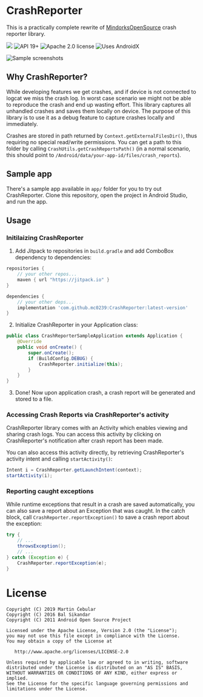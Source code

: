 # CrashReporter

This is a practically complete rewrite of [MindorksOpenSource](https://github.com/MindorksOpenSource/CrashReporter) crash reporter library.

[![](https://jitpack.io/v/mc0239/CrashReporter.svg)](https://jitpack.io/#mc0239/CrashReporter)
![API 19+](https://img.shields.io/badge/API-19%2B-informational)
![Apache 2.0 license](https://img.shields.io/badge/License-Apache%202.0-informational)
![Uses AndroidX](https://img.shields.io/badge/Uses-AndroidX-red)

![Sample screenshots](https://raw.githubusercontent.com/mc0239/CrashReporter/master/screenshot.jpg)

## Why CrashReporter? 

While developing features we get crashes, and if device is not connected to logcat we miss the crash log. In worst case scenario we might not be able to reproduce the crash and end up wasting effort. This library captures all unhandled crashes and saves them locally on device. The purpose of this library is to use it as a debug feature to capture crashes locally and immediately.

Crashes are stored in path returned by `Context.getExternalFilesDir()`, thus requiring no special read/write permissions. You can get a path to this folder by calling `CrashUtils.getCrashReportsPath()` (in a normal scenario, this should point to `/Android/data/your-app-id/files/crash_reports`).

## Sample app

There's a sample app available in `app/` folder for you to try out CrashReporter. Clone this repository, open the project in Android Studio, and run the app.

## Usage

### Initilaizing CrashReporter

1. Add Jitpack to repositories in `build.gradle` and add ComboBox dependency to dependencies:

```gradle
repositories {
    // your other repos...
    maven { url "https://jitpack.io" }
}

dependencies {
    // your other deps...
    implementation 'com.github.mc0239:CrashReporter:latest-version'
}
```

2. Initialize CrashReporter in your Application class:

```java
public class CrashReporterSampleApplication extends Application {
    @Override
    public void onCreate() {
        super.onCreate();
        if (BuildConfig.DEBUG) {
            CrashReporter.initialize(this);
        }
    }
}
```

3. Done! Now upon application crash, a crash report will be generated and stored to a file.

### Accessing Crash Reports via CrashReporter's activity

CrashReporter library comes with an Activity which enables viewing and sharing crash logs. You can access this activity by clicking on CrashReporter's notification after crash report has been made.

You can also access this activity directly, by retrieving CrashReporter's activity intent and calling `startActivity()`:

```java
Intent i = CrashReporter.getLaunchIntent(context);
startActivity(i);
```

### Reporting caught exceptions

While runtime exceptions that result in a crash are saved automatically, you can also save a report about an Exception that was caught. In the catch block, call `CrashReporter.reportException()` to save a crash report about the exception:

```java
try {
	// ...
	throwsException();
	// ...
} catch (Exception e) {
	CrashReporter.reportException(e);
}
```

# License

```
Copyright (C) 2019 Martin Čebular
Copyright (C) 2016 Bal Sikandar
Copyright (C) 2011 Android Open Source Project

Licensed under the Apache License, Version 2.0 (the "License");
you may not use this file except in compliance with the License.
You may obtain a copy of the License at

   http://www.apache.org/licenses/LICENSE-2.0

Unless required by applicable law or agreed to in writing, software
distributed under the License is distributed on an "AS IS" BASIS,
WITHOUT WARRANTIES OR CONDITIONS OF ANY KIND, either express or implied.
See the License for the specific language governing permissions and
limitations under the License.
```
